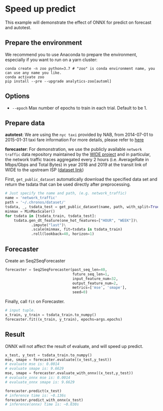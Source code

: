 # Speed up predict
This example will demonstrate the effect of ONNX for predict on forecast and autotest.

## Prepare the environment
We recommend you to use Anaconda to prepare the environment, especially if you want to run on a yarn cluster:
```
conda create -n zoo python=3.7 # "zoo" is conda environment name, you can use any name you like.
conda activate zoo
pip install --pre --upgrade analytics-zoo[automl]
```

## Options
* `--epoch` Max number of epochs to train in each trial. Default to be 1.

## Prepare data
**autotest**: We are using the `nyc taxi` provided by NAB, from 2014-07-01 to 2015-01-31 taxi fare information For more details, please refer to [here](https://raw.githubusercontent.com/numenta/NAB/v1.0/data/realKnownCause/nyc_taxi.csv)

**forecaster**: For demonstration, we use the publicly available `network traffic` data repository maintained by the [WIDE project](http://mawi.wide.ad.jp/mawi/) and in particular, the network traffic traces aggregated every 2 hours (i.e. AverageRate in Mbps/Gbps and Total Bytes) in year 2018 and 2019 at the transit link of WIDE to the upstream ISP ([dataset link](http://mawi.wide.ad.jp/~agurim/dataset/))

First, `get_public_dataset` automatically download the specified data set and return the tsdata that can be used directly after preprocessing.
```python
# Just specify the name and path, (e.g. network_traffic)
name = 'network_traffic'
path = '~/.chronos/dataset/'
tsdata, _, tsdata_test = get_public_dataset(name, path, with_split=True, val_ratio=0.1)
minmax = MinMaxScaler()
for tsdata in [tsdata_train, tsdata_test]:
    tsdata.gen_dt_feature(one_hot_features=["HOUR", "WEEK"])\
            .impute("last")\
            .scale(minmax, fit=tsdata is tsdata_train)
            .roll(lookback=40, horizon=1)
```

## Forecaster
Create an Seq2SeqForecaster
```python
forecaster = Seq2SeqForecaster(past_seq_len=40,
                               future_seq_len=1,
                               input_feature_num=32,
                               output_feature_num=2,
                               metrics=['mse', 'smape'],
                               seed=0)
```

Finally, call `fit` on Forecaster.
```python
# input tuple.
x_train, y_train = tsdata_train.to_numpy()
forecaster.fit((x_train, y_train), epochs=args.epochs)
```

## Result
ONNX will not affect the result of evaluate, and will speed up predict.
```python
x_test, y_test = tsdata_train.to_numpy()
mse, smape = forecaster.evaluate((x_test,y_test))
# evaluate mse is: 0.0014
# evaluate smape is: 9.6629
mse, smape = forecaster.evaluate_with_onnx((x_test,y_test))
# evaluate_onnx mse is: 0.0014
# evaluate_onnx smape is: 9.6629

forecaster.predict(x_test)
# inference time is: ~0.136s
forecaster.predict_with_onnx(x_test)
# inference(onnx) time is: ~0.030s 
```